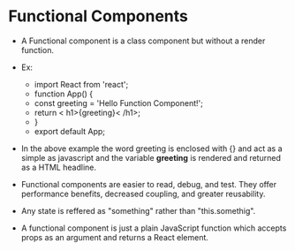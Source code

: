 # Functional Components

 * A Functional component is a class component but without a render function.
 
 * Ex:
   - import React from 'react';
   - function App() {
   - const greeting = 'Hello Function Component!';
   - return < h1>{greeting}< /h1>;
   - }
   - export default App;

 * In the above example the word greeting is enclosed with {} and act as a simple as javascript and the variable __greeting__ is rendered and returned as a HTML headline.
 * Functional components are easier to read, debug, and test. They offer performance benefits, decreased coupling, and greater reusability.
 * Any state is reffered as "something" rather than "this.somethig".
 * A functional component is just a plain JavaScript function which accepts props as an argument and returns a React element.
